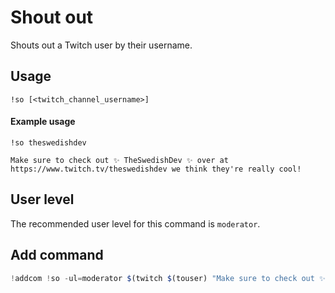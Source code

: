 # Shout out
Shouts out a Twitch user by their username.

## Usage
`!so [<twitch_channel_username>]`

#### Example usage
`!so theswedishdev`

```
Make sure to check out ✨ TheSwedishDev ✨ over at https://www.twitch.tv/theswedishdev we think they're really cool!
```

## User level
The recommended user level for this command is `moderator`.

## Add command
```js
!addcom !so -ul=moderator $(twitch $(touser) "Make sure to check out ✨ {{displayName}} ✨ over at {{url}} we think they're really cool!")
```
